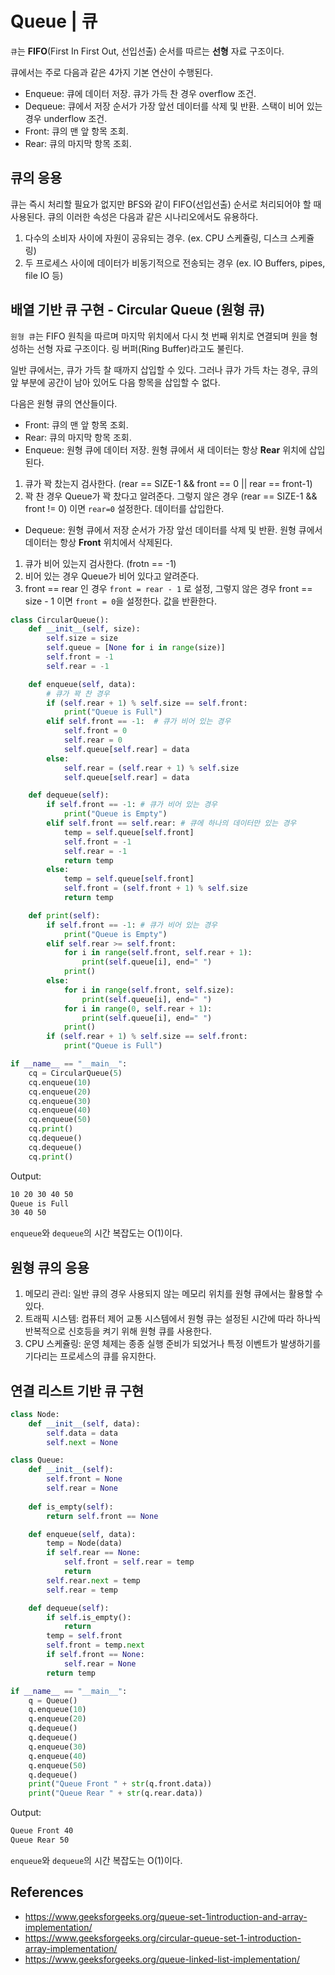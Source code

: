 # Queue | 큐
```큐```는 **FIFO**(First In First Out, 선입선출) 순서를 따르는 **선형** 자료 구조이다.

큐에서는 주로 다음과 같은 4가지 기본 연산이 수행된다.
- Enqueue: 큐에 데이터 저장. 큐가 가득 찬 경우 overflow 조건.
- Dequeue: 큐에서 저장 순서가 가장 앞선 데이터를 삭제 및 반환. 스택이 비어 있는 경우 underflow 조건.
- Front: 큐의 맨 앞 항목 조회.
- Rear: 큐의 마지막 항목 조회.

## 큐의 응용
큐는 즉시 처리할 필요가 없지만 BFS와 같이 FIFO(선입선출) 순서로 처리되어야 할 때 사용된다. 큐의 이러한 속성은 다음과 같은 시나리오에서도 유용하다. 

1) 다수의 소비자 사이에 자원이 공유되는 경우. (ex. CPU 스케쥴링, 디스크 스케쥴링)
2) 두 프로세스 사이에 데이터가 비동기적으로 전송되는 경우 (ex. IO Buffers, pipes, file IO 등)

## 배열 기반 큐 구현 - Circular Queue (원형 큐)
```원형 큐```는 FIFO 원칙을 따르며 마지막 위치에서 다시 첫 번째 위치로 연결되며 원을 형성하는 선형 자료 구조이다. 링 버퍼(Ring Buffer)라고도 불린다.

일반 큐에서는, 큐가 가득 찰 때까지 삽입할 수 있다. 그러나 큐가 가득 차는 경우, 큐의 앞 부분에 공간이 남아 있어도 다음 항목을 삽입할 수 없다.

다음은 원형 큐의 연산들이다.
- Front: 큐의 맨 앞 항목 조회.
- Rear: 큐의 마지막 항목 조회.
- Enqueue: 원형 큐에 데이터 저장. 원형 큐에서 새 데이터는 항상 **Rear** 위치에 삽입된다.
1. 큐가 꽉 찼는지 검사한다. (rear == SIZE-1 && front == 0 || rear == front-1)
1. 꽉 찬 경우 Queue가 꽉 찼다고 알려준다. 그렇지 않은 경우 (rear == SIZE-1 && front != 0) 이면 ```rear=0``` 설정한다. 데이터를 삽입한다.  
- Dequeue: 원형 큐에서 저장 순서가 가장 앞선 데이터를 삭제 및 반환. 원형 큐에서 데이터는 항상 **Front** 위치에서 삭제된다. 
1. 큐가 비어 있는지 검사한다. (frotn == -1)
1. 비어 있는 경우 Queue가 비어 있다고 알려준다.
1. front == rear 인 경우 ```front = rear - 1``` 로 설정, 그렇지 않은 경우 front == size - 1 이면 ```front = 0```을 설정한다. 값을 반환한다.

```python
class CircularQueue():
    def __init__(self, size):
        self.size = size
        self.queue = [None for i in range(size)]
        self.front = -1
        self.rear = -1

    def enqueue(self, data):
        # 큐가 꽉 찬 경우
        if (self.rear + 1) % self.size == self.front:
            print("Queue is Full")
        elif self.front == -1:  # 큐가 비어 있는 경우
            self.front = 0
            self.rear = 0
            self.queue[self.rear] = data
        else:
            self.rear = (self.rear + 1) % self.size
            self.queue[self.rear] = data

    def dequeue(self):
        if self.front == -1: # 큐가 비어 있는 경우
            print("Queue is Empty")
        elif self.front == self.rear: # 큐에 하나의 데이터만 있는 경우
            temp = self.queue[self.front]
            self.front = -1
            self.rear = -1
            return temp
        else:
            temp = self.queue[self.front]
            self.front = (self.front + 1) % self.size
            return temp

    def print(self):
        if self.front == -1: # 큐가 비어 있는 경우
            print("Queue is Empty")
        elif self.rear >= self.front:
            for i in range(self.front, self.rear + 1):
                print(self.queue[i], end=" ")
            print()
        else:
            for i in range(self.front, self.size):
                print(self.queue[i], end=" ")
            for i in range(0, self.rear + 1):
                print(self.queue[i], end=" ")
            print()
        if (self.rear + 1) % self.size == self.front:
            print("Queue is Full")

if __name__ == "__main__":
    cq = CircularQueue(5)
    cq.enqueue(10)
    cq.enqueue(20)
    cq.enqueue(30)
    cq.enqueue(40)
    cq.enqueue(50)
    cq.print()
    cq.dequeue()
    cq.dequeue()
    cq.print()
```
Output:
```bash
10 20 30 40 50 
Queue is Full
30 40 50
```
```enqueue```와 ```dequeue```의 시간 복잡도는 O(1)이다.

## 원형 큐의 응용
1. 메모리 관리: 일반 큐의 경우 사용되지 않는 메모리 위치를 원형 큐에서는 활용할 수 있다.
1. 트래픽 시스템: 컴퓨터 제어 교통 시스템에서 원형 큐는 설정된 시간에 따라 하나씩 반복적으로 신호등을 켜기 위해 원형 큐를 사용한다.
1. CPU 스케쥴링: 운영 체제는 종종 실행 준비가 되었거나 특정 이벤트가 발생하기를 기다리는 프로세스의 큐를 유지한다.

## 연결 리스트 기반 큐 구현
```python
class Node:
    def __init__(self, data):
        self.data = data
        self.next = None

class Queue:
    def __init__(self):
        self.front = None
        self.rear = None
    
    def is_empty(self):
        return self.front == None

    def enqueue(self, data):
        temp = Node(data)
        if self.rear == None:
            self.front = self.rear = temp
            return
        self.rear.next = temp
        self.rear = temp

    def dequeue(self):
        if self.is_empty():
            return
        temp = self.front
        self.front = temp.next
        if self.front == None:
            self.rear = None
        return temp

if __name__ == "__main__":
    q = Queue()
    q.enqueue(10)
    q.enqueue(20)
    q.dequeue()
    q.dequeue()
    q.enqueue(30)
    q.enqueue(40)
    q.enqueue(50)
    q.dequeue()
    print("Queue Front " + str(q.front.data))
    print("Queue Rear " + str(q.rear.data))
```
Output:
```bash
Queue Front 40
Queue Rear 50
```
```enqueue```와 ```dequeue```의 시간 복잡도는 O(1)이다.

## References
- https://www.geeksforgeeks.org/queue-set-1introduction-and-array-implementation/
- https://www.geeksforgeeks.org/circular-queue-set-1-introduction-array-implementation/
- https://www.geeksforgeeks.org/queue-linked-list-implementation/